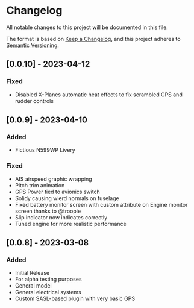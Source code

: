 # Changelog

All notable changes to this project will be documented in this file.

The format is based on [Keep a Changelog](https://keepachangelog.com/en/1.0.0/),
and this project adheres to [Semantic Versioning](https://semver.org/spec/v2.0.0.html).

## [0.0.10] - 2023-04-12

### Fixed

- Disabled X-Planes automatic heat effects to fix scrambled GPS and rudder controls

## [0.0.9] - 2023-04-10

### Added

- Fictious N599WP Livery

### Fixed

- AIS airspeed graphic wrapping
- Pitch trim animation
- GPS Power tied to avionics switch
- Solidy causing wierd normals on fuselage
- Fixed battery monitor screen with custom attribute on Engine monitor screen thanks to @troopie
- Slip indicator now indicates correctly
- Tuned engine for more realistic performance

## [0.0.8] - 2023-03-08

### Added

- Initial Release
- For alpha testing purposes
- General model
- General electrical systems
- Custom SASL-based plugin with very basic GPS